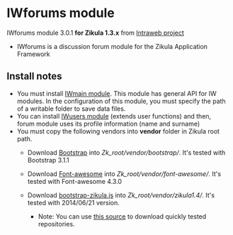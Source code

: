 IWforums module
============
IWforums module 3.0.1 **for Zikula 1.3.x** from [Intraweb project](https://github.com/intraweb-modules13)

  - IWforums is a discussion forum module for the Zikula Application Framework

Install notes
-------------
  - You must install [IWmain module](https://github.com/intraweb-modules13/IWmain). This module has general API for IW modules. In the configuration of this module, you must specify the path of a writable folder to save data files.
  - You can install [IWusers module](https://github.com/intraweb-modules13/IWusers) (extends user functions) and then, forum module uses its profile information (name and surname)
  - You must copy the following vendors into **vendor** folder in Zikula root path.
    - Download [Bootstrap](http://getbootstrap.com/) into *Zk_root/vendor/bootstrap/*. It's tested with Bootstrap 3.1.1
	- Download [Font-awesome](https://fortawesome.github.io/Font-Awesome) into *Zk_root/vendor/font-awesome/*. It's tested with Font-awesome 4.3.0
	- Download [bootstrap-zikula.js](https://github.com/zikula/core/blob/1.4/src/javascript/helpers/bootstrap-zikula.js) into *Zk_root/vendor/zikula1.4/*. It's tested with 2014/06/21 version.

      * Note: You can use [this source](https://github.com/intraweb-catalog/catalogVendors) to download quickly tested repositories.
